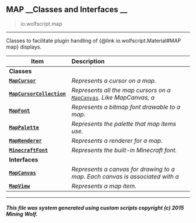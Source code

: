## MAP __Classes and Interfaces __

>io.wolfscript.map

---

Classes to facilitate plugin handling of {@link io.wolfscript.Material#MAP map} displays.

Item | Description   
--- | :--- 
__Classes__|
__[`MapCursor`](MapCursor.md)__ | _Represents a cursor on a map._ 
__[`MapCursorCollection`](MapCursorCollection.md)__ | _Represents all the map cursors on a [`MapCanvas`](MapCanvas.md). Like MapCanvas, a_ 
__[`MapFont`](MapFont.md)__ | _Represents a bitmap font drawable to a map._ 
__[`MapPalette`](MapPalette.md)__ | _Represents the palette that map items use._ 
__[`MapRenderer`](MapRenderer.md)__ | _Represents a renderer for a map._ 
__[`MinecraftFont`](MinecraftFont.md)__ | _Represents the built-in Minecraft font._ 
__Interfaces__|
__[`MapCanvas`](MapCanvas.md)__ | _Represents a canvas for drawing to a map. Each canvas is associated with a_ 
__[`MapView`](MapView.md)__ | _Represents a map item._ 



---



##### This file was system generated using custom scripts copyright (c) 2015 Mining Wolf.
	

